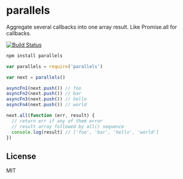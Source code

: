 # parallels

Aggregate several callbacks into one array result. Like Promise.all for callbacks.

[![Build Status](https://travis-ci.org/cshum/parallels.svg?branch=master)](https://travis-ci.org/cshum/parallels)

```bash
npm install parallels
```

```js
var parallels = require('parallels')

var next = parallels()

asyncFn1(next.push()) // foo
asyncFn2(next.push()) // bar
asyncFn3(next.push()) // hello
asyncFn4(next.push()) // world

next.all(function (err, result) {
  // return err if any of them error
  // result array followed by all() sequence
  console.log(result) // ['foo', 'bar', 'hello', 'world']
})

```

## License

MIT
